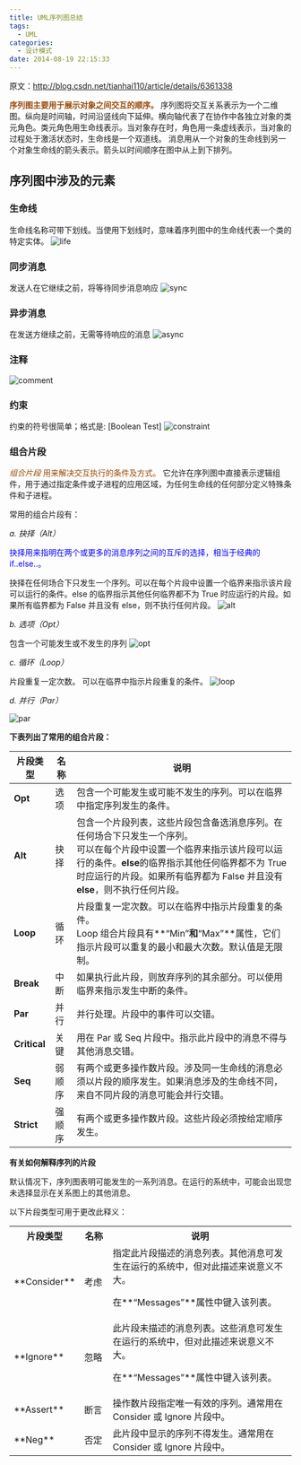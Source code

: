 ```yaml
---
title: UML序列图总结
tags:
  - UML
categories:
  - 设计模式
date: 2014-08-19 22:15:33
---
```


原文：<http://blog.csdn.net/tianhai110/article/details/6361338>

**<span style="color: #984806;">序列图主要用于展示对象之间交互的顺序。</span>**
序列图将交互关系表示为一个二维图。纵向是时间轴，时间沿竖线向下延伸。横向轴代表了在协作中各独立对象的类元角色。类元角色用生命线表示。当对象存在时，角色用一条虚线表示，当对象的过程处于激活状态时，生命线是一个双道线。
消息用从一个对象的生命线到另一个对象生命线的箭头表示。箭头以时间顺序在图中从上到下排列。
<!--more-->
## 序列图中涉及的元素

### 生命线

生命线名称可带下划线。当使用下划线时，意味着序列图中的生命线代表一个类的特定实体。
![life](/uploads/images/life.png)

### 同步消息

发送人在它继续之前，将等待同步消息响应
![sync](/uploads/images/sync.png)

### 异步消息

在发送方继续之前，无需等待响应的消息
![async](/uploads/images/async.png)

### 注释

![comment](/uploads/images/comment.png)

### 约束

约束的符号很简单；格式是: \[Boolean Test\]
![constraint](/uploads/images/constraint.png)

### 组合片段

<span style="color: #984806;">_组合片段_ 用来解决交互执行的条件及方式。</span> 它允许在序列图中直接表示逻辑组件，用于通过指定条件或子进程的应用区域，为任何生命线的任何部分定义特殊条件和子进程。

常用的组合片段有：

_a. 抉择（Alt）_

<span style="color: blue;">抉择用来指明在两个或更多的消息序列之间的互斥的选择，相当于经典的if..else..。</span>

抉择在任何场合下只发生一个序列。可以在每个片段中设置一个临界来指示该片段可以运行的条件。else 的临界指示其他任何临界都不为 True 时应运行的片段。如果所有临界都为 False 并且没有 else，则不执行任何片段。
![alt](/uploads/images/alt.png)

_b. 选项（Opt）_

包含一个可能发生或不发生的序列
![opt](/uploads/images/opt.png)

_c. 循环（Loop）_

片段重复一定次数。 可以在临界中指示片段重复的条件。
![loop](/uploads/images/loop.png)

_d. 并行（Par）_

![par](/uploads/images/par.png)

**下表列出了常用的组合片段：**

| 片段类型 | 名称 | 说明 |
|----------|------|------|
| **Opt** | 选项 | 包含一个可能发生或可能不发生的序列。可以在临界中指定序列发生的条件。 |
| **Alt** | 抉择 | 包含一个片段列表，这些片段包含备选消息序列。在任何场合下只发生一个序列。<br/>可以在每个片段中设置一个临界来指示该片段可以运行的条件。**else**的临界指示其他任何临界都不为 True 时应运行的片段。如果所有临界都为 False 并且没有 **else**，则不执行任何片段。 |
| **Loop** | 循环 | 片段重复一定次数。可以在临界中指示片段重复的条件。<br/>Loop 组合片段具有**“Min”**和**“Max”**属性，它们指示片段可以重复的最小和最大次数。默认值是无限制。 |
| **Break** | 中断 | 如果执行此片段，则放弃序列的其余部分。可以使用临界来指示发生中断的条件。 |
| **Par** | 并行 | 并行处理。片段中的事件可以交错。 |
| **Critical** | 关键 | 用在 Par 或 Seq 片段中。指示此片段中的消息不得与其他消息交错。 |
| **Seq** | 弱顺序 | 有两个或更多操作数片段。涉及同一生命线的消息必须以片段的顺序发生。如果消息涉及的生命线不同，来自不同片段的消息可能会并行交错。 |
| **Strict** | 强顺序 | 有两个或更多操作数片段。这些片段必须按给定顺序发生。 |

**有关如何解释序列的片段**

默认情况下，序列图表明可能发生的一系列消息。在运行的系统中，可能会出现您未选择显示在关系图上的其他消息。

以下片段类型可用于更改此释义：
<table>
<tbody>
<tr>
<th width="14%">片段类型</th>
<th width="11%">名称</th>
<th width="74%">说明</th>
</tr>
<tr>
<td width="14%">**Consider**</td>
<td width="11%">考虑</td>
<td width="74%">指定此片段描述的消息列表。其他消息可发生在运行的系统中，但对此描述来说意义不大。

在**“Messages”**属性中键入该列表。</td>
</tr>
<tr>
<td width="14%">**Ignore**</td>
<td width="11%">忽略</td>
<td width="74%">此片段未描述的消息列表。这些消息可发生在运行的系统中，但对此描述来说意义不大。

在**“Messages”**属性中键入该列表。</td>
</tr>
<tr>
<td width="14%">**Assert**</td>
<td width="11%">断言</td>
<td width="74%">操作数片段指定唯一有效的序列。通常用在 Consider 或 Ignore 片段中。</td>
</tr>
<tr>
<td width="14%">**Neg**</td>
<td width="11%">否定</td>
<td width="74%">此片段中显示的序列不得发生。通常用在 Consider 或 Ignore 片段中。</td>
</tr>
</tbody>
</table>

